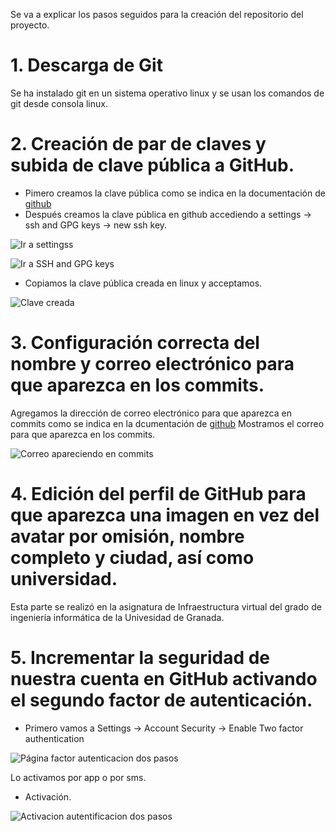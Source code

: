 Se va a explicar los pasos seguidos para la creación del repositorio del proyecto.

# 1. Descarga de Git
  Se ha instalado git en un sistema operativo linux y se usan los comandos de git desde consola linux.

# 2. Creación de par de claves y subida de clave pública a GitHub.
  * Pimero creamos la clave pública como se indica en la documentación de [github](https://docs.github.com/es/github/authenticating-to-github/connecting-to-github-with-ssh/generating-a-new-ssh-key-and-adding-it-to-the-ssh-agent)
  * Después creamos la clave pública en github accediendo a settings -> ssh and GPG keys -> new ssh key.

  ![Ir a settingss](https://github.com/CharlySM/cc1/blob/features/hito0/proyectoCC2021/doc/img/goSettings.PNG "Ir a settings")

  ![Ir a SSH and GPG keys](https://github.com/CharlySM/cc1/blob/features/hito0/proyectoCC2021/doc/img/goSSH.PNG "Ir a SSH and GPG keys")

  * Copiamos la clave pública creada en linux y acceptamos.

  ![Clave creada](https://github.com/CharlySM/cc1/blob/features/hito0/proyectoCC2021/doc/img/keyCreada.PNG "Clave creada")

# 3. Configuración correcta del nombre y correo electrónico para que aparezca en los commits.
  Agregamos la dirección de correo electrónico para que aparezca en commits como se indica en la dcumentación de [github](https://docs.github.com/es/github/setting-up-and-managing-your-github-user-account/managing-email-preferences/setting-your-commit-email-address)
  Mostramos el correo para que aparezca en los commits.

  ![Correo apareciendo en commits](https://github.com/CharlySM/cc1/blob/features/hito0/proyectoCC2021/doc/img/correo.PNG "Correo apareciendo en commits")

# 4. Edición del perfil de GitHub para que aparezca una imagen en vez del avatar por omisión, nombre completo y ciudad, así como universidad.
  Esta parte se realizó en la asignatura de Infraestructura virtual del grado de ingeniería informática de la Univesidad de Granada.

# 5. Incrementar la seguridad de nuestra cuenta en GitHub activando el segundo factor de autenticación.
  * Primero vamos a Settings -> Account Security -> Enable Two factor authentication

  ![Página factor autenticacion dos pasos](https://github.com/CharlySM/cc1/blob/features/hito0/proyectoCC2021/doc/img/autentication.PNG "Página factor autenticacion dos pasos")

  Lo activamos por app o por sms.

  * Activación.

  ![Activacion autentificacion dos pasos](https://github.com/CharlySM/cc1/blob/features/hito0/proyectoCC2021/doc/img/activacion.PNG "Activacion autentificacion dos pasos")
